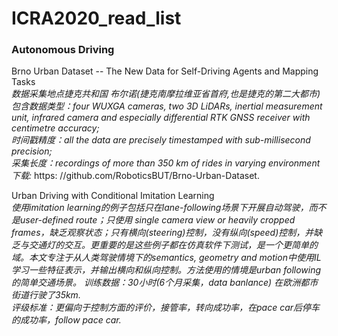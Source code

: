 # ICRA2020_read_list

### Autonomous Driving
Brno Urban Dataset -- The New Data for Self-Driving Agents and Mapping Tasks<br>
_数据采集地点捷克共和国 布尔诺(捷克南摩拉维亚省首府,也是捷克的第二大都市)<br>
包含数据类型：four WUXGA cameras, two 3D LiDARs, inertial measurement unit, infrared camera and especially differential RTK GNSS receiver with centimetre accuracy;_<br> _时间戳精度：all the data are precisely timestamped with sub-millisecond precision;_<br> _采集长度：recordings of more than 350 km of rides in varying environment_<br>_下载:_ https: //github.com/RoboticsBUT/Brno-Urban-Dataset.<br>


Urban Driving with Conditional Imitation Learning<br>
_使用imitation learning的例子包括只在lane-following场景下开展自动驾驶，而不是user-defined route；只使用 single camera view or heavily cropped frames，缺乏观察状态；只有横向(steering)控制，没有纵向(speed)控制，并缺乏与交通灯的交互。更重要的是这些例子都在仿真软件下测试，是一个更简单的域。本文专注于从人类驾驶情境下的semantics, geometry and motion中使用IL学习一些特征表示，并输出横向和纵向控制。方法使用的情境是urban following的简单交通场景。 训练数据：30小时(6个月采集，data banlance) 在欧洲都市街道行驶了35km._<br>
_评级标准：更偏向于控制方面的评价，接管率，转向成功率，在pace car后停车的成功率，follow pace car._<br>












